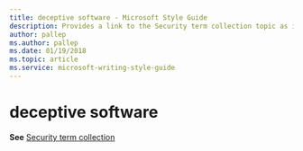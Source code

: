 ```yaml
---
title: deceptive software - Microsoft Style Guide
description: Provides a link to the Security term collection topic as it pertains to the term 'deceptive software'.
author: pallep
ms.author: pallep
ms.date: 01/19/2018
ms.topic: article
ms.service: microsoft-writing-style-guide
---
```


# deceptive software

**See** [Security term collection](~/a-z-word-list-term-collections/term-collections/security-terms.md)
